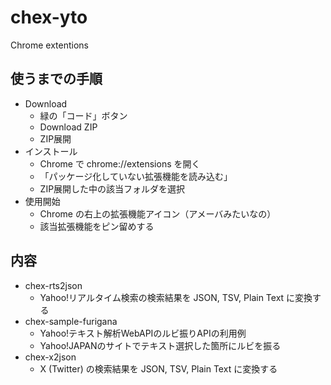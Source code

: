 # chex-yto
Chrome extentions

## 使うまでの手順

- Download
    - 緑の「コード」ボタン
    - Download ZIP
    - ZIP展開
- インストール
    - Chrome で chrome://extensions を開く
    - 「パッケージ化していない拡張機能を読み込む」
    - ZIP展開した中の該当フォルダを選択
- 使用開始
    - Chrome の右上の拡張機能アイコン（アメーバみたいなの）
    - 該当拡張機能をピン留めする

## 内容

- chex-rts2json
    - Yahoo!リアルタイム検索の検索結果を JSON, TSV, Plain Text に変換する
- chex-sample-furigana
    - Yahoo!テキスト解析WebAPIのルビ振りAPIの利用例
    - Yahoo!JAPANのサイトでテキスト選択した箇所にルビを振る
- chex-x2json
    - X (Twitter) の検索結果を JSON, TSV, Plain Text に変換する

